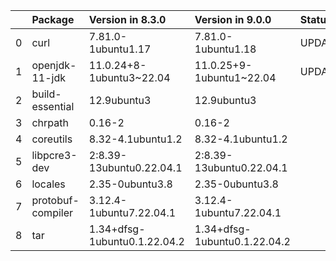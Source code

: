 <!-- markdown-link-check-disable -->

|    | Package           | Version in 8.3.0             | Version in 9.0.0             | Status   |
|---:|:------------------|:-----------------------------|:-----------------------------|:---------|
|  0 | curl              | 7.81.0-1ubuntu1.17           | 7.81.0-1ubuntu1.18           | UPDATED  |
|  1 | openjdk-11-jdk    | 11.0.24+8-1ubuntu3~22.04     | 11.0.25+9-1ubuntu1~22.04     | UPDATED  |
|  2 | build-essential   | 12.9ubuntu3                  | 12.9ubuntu3                  |          |
|  3 | chrpath           | 0.16-2                       | 0.16-2                       |          |
|  4 | coreutils         | 8.32-4.1ubuntu1.2            | 8.32-4.1ubuntu1.2            |          |
|  5 | libpcre3-dev      | 2:8.39-13ubuntu0.22.04.1     | 2:8.39-13ubuntu0.22.04.1     |          |
|  6 | locales           | 2.35-0ubuntu3.8              | 2.35-0ubuntu3.8              |          |
|  7 | protobuf-compiler | 3.12.4-1ubuntu7.22.04.1      | 3.12.4-1ubuntu7.22.04.1      |          |
|  8 | tar               | 1.34+dfsg-1ubuntu0.1.22.04.2 | 1.34+dfsg-1ubuntu0.1.22.04.2 |          |